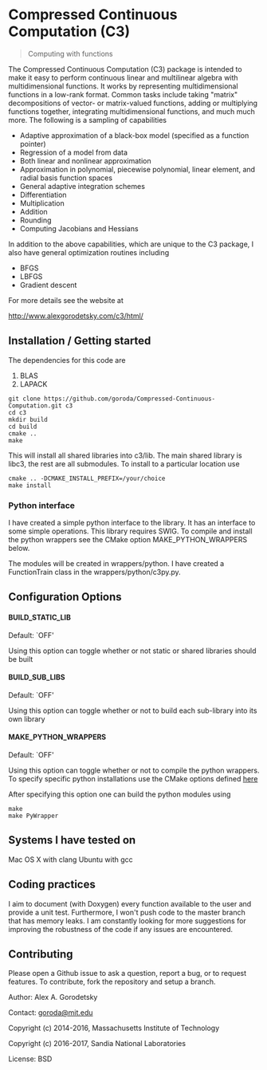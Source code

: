 # Compressed Continuous Computation (C3)
> Computing with functions

The Compressed Continuous Computation (C3) package is intended to make it easy to perform continuous linear and multilinear algebra with multidimensional functions. It works by representing multidimensional functions in a low-rank format. Common tasks include taking "matrix" decompositions of vector- or matrix-valued functions, adding or multiplying functions together, integrating multidimensional functions, and much much more. The following is a sampling of capabilities
* Adaptive approximation of a black-box model (specified as a function pointer)
* Regression of a model from data
* Both linear and nonlinear approximation 
* Approximation in polynomial, piecewise polynomial, linear element, and radial basis function spaces
* General adaptive integration schemes 
* Differentiation
* Multiplication 
* Addition
* Rounding 
* Computing Jacobians and Hessians

In addition to the above capabilities, which are unique to the C3 package, I also have general optimization routines including
* BFGS
* LBFGS
* Gradient descent


For more details see the website at 

http://www.alexgorodetsky.com/c3/html/


## Installation / Getting started

The dependencies for this code are
   1) BLAS
   2) LAPACK

```
git clone https://github.com/goroda/Compressed-Continuous-Computation.git c3
cd c3
mkdir build
cd build
cmake ..
make
```

This will install all shared libraries into c3/lib. The main shared library is libc3, the rest are all submodules. To install to a particular location use

```
cmake .. -DCMAKE_INSTALL_PREFIX=/your/choice
make install
```

### Python interface

I have created a simple python interface to the library. It has an interface to some simple operations. This library requires SWIG. To compile and install the python wrappers see the CMake option MAKE_PYTHON_WRAPPERS below.

The modules will be created in wrappers/python. I have created a FunctionTrain class in the wrappers/python/c3py.py.

## Configuration Options

#### BUILD_STATIC_LIB
Default: `OFF'

Using this option can toggle whether or not static or shared libraries should be built

#### BUILD_SUB_LIBS
Default: `OFF'

Using this option can toggle whether or not to build each sub-library into its own library

#### MAKE_PYTHON_WRAPPERS
Default: `OFF'

Using this option can toggle whether or not to compile the python wrappers. To specify specific python installations use the CMake options defined [here](https://cmake.org/cmake/help/v3.0/module/FindPythonLibs.html)

After specifying this option one can build the python modules using

```
make
make PyWrapper
```


## Systems I have tested on

Mac OS X with clang
Ubuntu with gcc

## Coding practices

I aim to document (with Doxygen) every function available to the user and provide a unit test. Furthermore, I won't push code to the master branch that has memory leaks. I am constantly looking for more suggestions for improving the robustness of the code if any issues are encountered. 

## Contributing

Please open a Github issue to ask a question, report a bug, or to request features.
To contribute, fork the repository and setup a branch.

Author: Alex A. Gorodetsky

Contact: goroda@mit.edu

Copyright (c) 2014-2016, Massachusetts Institute of Technology

Copyright (c) 2016-2017, Sandia National Laboratories

License: BSD

